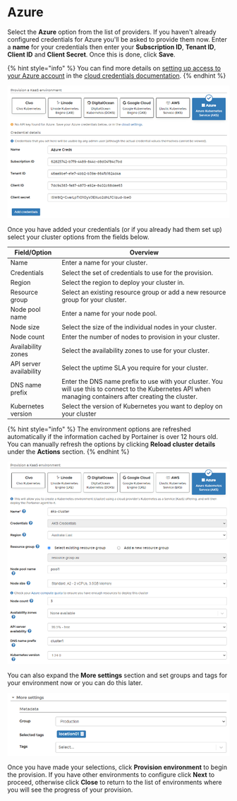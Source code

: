 # Azure

Select the **Azure** option from the list of providers. If you haven't already configured credentials for Azure you'll be asked to provide them now. Enter a **name** for your credentials then enter your **Subscription ID**, **Tenant ID**, **Client ID** and **Client Secret**. Once this is done, click **Save**.

{% hint style="info" %}
You can find more details on [setting up access to your Azure account](../../../../admin/settings/cloud/aks.md) in the [cloud credentials documentation](../../../../admin/settings/cloud/).
{% endhint %}

![](../../../../.gitbook/assets/2.14-environments-add-kaas-aks-credentials.png)

Once you have added your credentials (or if you already had them set up) select your cluster options from the fields below.

| Field/Option            | Overview                                                                                                                                                    |
| ----------------------- | ----------------------------------------------------------------------------------------------------------------------------------------------------------- |
| Name                    | Enter a name for your cluster.                                                                                                                              |
| Credentials             | Select the set of credentials to use for the provision.                                                                                                     |
| Region                  | Select the region to deploy your cluster in.                                                                                                                |
| Resource group          | Select an existing resource group or add a new resource group for your cluster.                                                                             |
| Node pool name          | Enter a name for your node pool.                                                                                                                            |
| Node size               | Select the size of the individual nodes in your cluster.                                                                                                    |
| Node count              | Enter the number of nodes to provision in your cluster.                                                                                                     |
| Availability zones      | Select the availability zones to use for your cluster.                                                                                                      |
| API server availability | Select the uptime SLA you require for your cluster.                                                                                                         |
| DNS name prefix         | Enter the DNS name prefix to use with your cluster. You will use this to connect to the Kubernetes API when managing containers after creating the cluster. |
| Kubernetes version      | Select the version of Kubernetes you want to deploy on your cluster                                                                                         |

{% hint style="info" %}
The environment options are refreshed automatically if the information cached by Portainer is over 12 hours old. You can manually refresh the options by clicking **Reload cluster details** under the **Actions** section.
{% endhint %}

![](../../../../.gitbook/assets/2.14-environments-add-kaas-aks-details.png)

You can also expand the **More settings** section and set groups and tags for your environment now or you can do this later.

![](../../../../.gitbook/assets/2.14-environments-add-metadata.png)

Once you have made your selections, click **Provision environment** to begin the provision. If you have other environments to configure click **Next** to proceed, otherwise click **Close** to return to the list of environments where you will see the progress of your provision.
